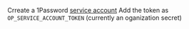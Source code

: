 
Crreate a 1Password [service account](https://developer.1password.com/docs/ci-cd/github-actions/?workflow-type=service-account)
Add the token as `OP_SERVICE_ACCOUNT_TOKEN` (currently an oganization secret)